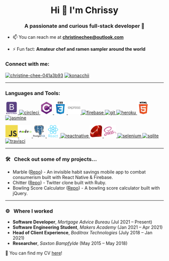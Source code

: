 <h1 align="center">Hi 👋 I'm Chrissy</h1>
<h3 align="center">A passionate and curious full-stack developer 👀</h3>

- 📫 You can reach me at **christinechee@outlook.com**

- ⚡ Fun fact: **Amateur chef and ramen sampler around the world**

<h3 align="left">Connect with me:</h3>
<p align="left">
<a href="https://linkedin.com/in/christine-chee-041a3b93" target="blank"><img align="center" src="https://cdn.jsdelivr.net/npm/simple-icons@3.0.1/icons/linkedin.svg" alt="christine-chee-041a3b93" height="30" width="40" /></a>
<a href="https://instagram.com/konacchii" target="blank"><img align="center" src="https://cdn.jsdelivr.net/npm/simple-icons@3.0.1/icons/instagram.svg" alt="konacchii" height="30" width="40" /></a>
</p>

---

<h3 align="left">Languages and Tools:</h3>
<p align="left"> <a href="https://getbootstrap.com" target="_blank"> <img src="https://raw.githubusercontent.com/devicons/devicon/master/icons/bootstrap/bootstrap-plain-wordmark.svg" alt="bootstrap" width="40" height="40"/> </a> <a href="https://circleci.com" target="_blank"> <img src="https://www.vectorlogo.zone/logos/circleci/circleci-icon.svg" alt="circleci" width="40" height="40"/> </a> <a href="https://www.w3schools.com/cs/" target="_blank"> <img src="https://raw.githubusercontent.com/devicons/devicon/master/icons/csharp/csharp-original.svg" alt="csharp" width="40" height="40"/> </a> <a href="https://www.w3schools.com/css/" target="_blank"> <img src="https://raw.githubusercontent.com/devicons/devicon/master/icons/css3/css3-original-wordmark.svg" alt="css3" width="40" height="40"/> </a> <a href="https://expressjs.com" target="_blank"> <img src="https://raw.githubusercontent.com/devicons/devicon/master/icons/express/express-original-wordmark.svg" alt="express" width="40" height="40"/> </a> <a href="https://firebase.google.com/" target="_blank"> <img src="https://www.vectorlogo.zone/logos/firebase/firebase-icon.svg" alt="firebase" width="40" height="40"/> </a> <a href="https://git-scm.com/" target="_blank"> <img src="https://www.vectorlogo.zone/logos/git-scm/git-scm-icon.svg" alt="git" width="40" height="40"/> </a> <a href="https://heroku.com" target="_blank"> <img src="https://www.vectorlogo.zone/logos/heroku/heroku-icon.svg" alt="heroku" width="40" height="40"/> </a> <a href="https://www.w3.org/html/" target="_blank"> <img src="https://raw.githubusercontent.com/devicons/devicon/master/icons/html5/html5-original-wordmark.svg" alt="html5" width="40" height="40"/> </a> <a href="https://jasmine.github.io/" target="_blank"> <img src="https://www.vectorlogo.zone/logos/jasmine/jasmine-icon.svg" alt="jasmine" width="40" height="40"/> </a>

<a href="https://developer.mozilla.org/en-US/docs/Web/JavaScript" target="_blank"> <img src="https://raw.githubusercontent.com/devicons/devicon/master/icons/javascript/javascript-original.svg" alt="javascript" width="40" height="40"/> </a> <a href="https://nodejs.org" target="_blank"> <img src="https://raw.githubusercontent.com/devicons/devicon/master/icons/nodejs/nodejs-original-wordmark.svg" alt="nodejs" width="40" height="40"/> </a> <a href="https://www.postgresql.org" target="_blank"> <img src="https://raw.githubusercontent.com/devicons/devicon/master/icons/postgresql/postgresql-original-wordmark.svg" alt="postgresql" width="40" height="40"/> </a> <a href="https://reactjs.org/" target="_blank"> <img src="https://raw.githubusercontent.com/devicons/devicon/master/icons/react/react-original-wordmark.svg" alt="react" width="40" height="40"/> </a> <a href="https://reactnative.dev/" target="_blank"> <img src="https://reactnative.dev/img/header_logo.svg" alt="reactnative" width="40" height="40"/> </a> <a href="https://www.ruby-lang.org/en/" target="_blank"> <img src="https://raw.githubusercontent.com/devicons/devicon/master/icons/ruby/ruby-original.svg" alt="ruby" width="40" height="40"/> </a> <a href="https://sass-lang.com" target="_blank"> <img src="https://raw.githubusercontent.com/devicons/devicon/master/icons/sass/sass-original.svg" alt="sass" width="40" height="40"/> </a> <a href="https://www.selenium.dev" target="_blank"> <img src="https://raw.githubusercontent.com/detain/svg-logos/780f25886640cef088af994181646db2f6b1a3f8/svg/selenium-logo.svg" alt="selenium" width="40" height="40"/> </a> <a href="https://www.sqlite.org/" target="_blank"> <img src="https://www.vectorlogo.zone/logos/sqlite/sqlite-icon.svg" alt="sqlite" width="40" height="40"/> </a> <a href="https://travis-ci.org" target="_blank"> <img src="https://www.vectorlogo.zone/logos/travis-ci/travis-ci-icon.svg" alt="travisci" width="40" height="40"/> </a> </p>

---

### 🛠 &nbsp; Check out some of my projects...
* Marble (<a href="https://github.com/anioji94/marble">Repo</a>) - An invisible habit savings mobile app to combat consumerism built with React Native & Firebase.
* Chitter (<a href="https://github.com/kerisic/chitter-challenge">Repo</a>) - Twitter clone built with Ruby.
* Bowling Score Calculator (<a href="https://github.com/kerisic/bowling-challenge">Repo</a>) - A bowling score calculator built with jQuery.

---

### ⚙️ &nbsp; Where I worked

 * <strong>Software Developer</strong>, <em>Mortgage Advice Bureau</em> (Jul 2021 – Present)  
 * <strong>Software Engineering Student</strong>, <em>Makers Academy</em> (Jan 2021 – Apr 2021)  
 * <strong>Head of Client Experience</strong>, <em>Boditrax Technologies</em> (July 2018 – Jan 2021)  
 * <strong>Researcher</strong>, <em>Saxton Bampfylde</em> (May 2015 – May 2018)   

📗 You can find my CV [here](https://github.com/kerisic/CV)! 
